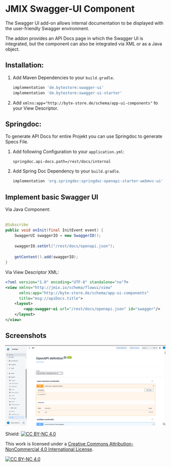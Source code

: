 # JMIX Swagger-UI Component

The Swagger UI add-on allows internal documentation to be displayed with the user-friendly Swagger environment.

The addon provides an API Docs page in which the Swagger UI is integrated, but the component can also be integrated via
XML or as a Java object.

## Installation:

1. Add Maven Dependencies to your `build.gradle`.
    ```groovy
    implementation 'de.bytestore:swagger-ui'
    implementation 'de.bytestore:swagger-ui-starter' 
    ```
2. Add `xmlns:app="http://byte-store.de/schema/app-ui-components"` to your View Descriptor.

## Springdoc:

To generate API Docs for entire Projekt you can use Springdoc to generate Specs File.

1. Add following Configuration to your `application.yml`:
   ```properties
   springdoc.api-docs.path=/rest/docs/internal
   ```
2. Add Spring Doc Dependency to your `build.gradle`.
   ```groovy
   implementation 'org.springdoc:springdoc-openapi-starter-webmvc-ui'
   ```

## Implement basic Swagger UI

Via Java Component:

```java

@Subscribe
public void onInit(final InitEvent event) {
    SwaggerUI swaggerIO = new SwaggerIO();

    swaggerIO.setUrl("/rest/docs/openapi.json");

    getContent().add(swaggerIO);
}
```

Via View Descriptor XML:

```xml
<?xml version="1.0" encoding="UTF-8" standalone="no"?>
<view xmlns="http://jmix.io/schema/flowui/view"
      xmlns:app="http://byte-store.de/schema/app-ui-components"
      title="msg://apiDocs.title">
    <layout>
        <app:swagger-ui url="/rest/docs/openapi.json" id="swagger"/>
    </layout>
</view>
```

## Screenshots

![img.png](img.png)

Shield: [![CC BY-NC 4.0][cc-by-nc-shield]][cc-by-nc]

This work is licensed under a
[Creative Commons Attribution-NonCommercial 4.0 International License][cc-by-nc].

[![CC BY-NC 4.0][cc-by-nc-image]][cc-by-nc]

[cc-by-nc]: https://creativecommons.org/licenses/by-nc/4.0/

[cc-by-nc-image]: https://licensebuttons.net/l/by-nc/4.0/88x31.png

[cc-by-nc-shield]: https://img.shields.io/badge/License-CC%20BY--NC%204.0-lightgrey.svg